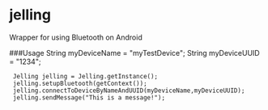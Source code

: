 # jelling
Wrapper for using Bluetooth on Android

###Usage
     String myDeviceName = "myTestDevice"; 
     String myDeviceUUID = "1234";
     
     Jelling jelling = Jelling.getInstance();
     jelling.setupBluetooth(getContext());
     jelling.connectToDeviceByNameAndUUID(myDeviceName,myDeviceUUID);
     jelling.sendMessage("This is a message!");
